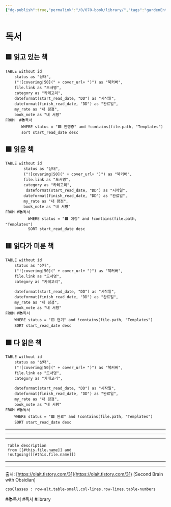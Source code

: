 ```yaml
---
{"dg-publish":true,"permalink":"/0/070-book/library/","tags":"gardenEntry"}
---
```


# 독서 

## 🟦 읽고 있는 책 


```dataview
TABLE without id 
	status as "상태",
	("![coverimg|50](" + cover_url+ ")") as "북커버",
	file.link as "도서명", 
	category as "카테고리", 
	dateformat(start_read_date, "DD") as "시작일", 
	dateformat(finish_read_date, "DD") as "완료일",
	my_rate as "내 평점",
	book_note as "내 서평"
FROM  #📚독서
       WHERE status = "🟦 진행중" and !contains(file.path, "Templates") 
       sort start_read_date desc 
```



## 🟧 읽을 책 

```dataview 
TABLE without id
		status as "상태", 
		("![coverimg|50](" + cover_url+ ")") as "북커버",
		file.link as "도서명",
		category as "카테고리", 
		 dateformat(start_read_date, "DD") as "시작일",
		dateformat(finish_read_date, "DD") as "완료일", 
		my_rate as "내 평점",
		book_note as "내 서평"
FROM #📚독서
          WHERE status = "🟧 예정" and !contains(file.path, "Templates")  
          SORT start_read_date desc 
``` 


## 🟨 읽다가 미룬 책 
```dataview 
TABLE without id 
	status as "상태", 
	("![coverimg|50](" + cover_url+ ")") as "북커버",
	file.link as "도서명", 
	category as "카테고리",
	
	dateformat(start_read_date, "DD") as "시작일", 
	dateformat(finish_read_date, "DD") as "완료일", 
	my_rate as "내 평점",
	book_note as "내 서평"
FROM #📚독서  
	WHERE status = "🟨 연기" and !contains(file.path, "Templates")  
	SORT start_read_date desc
``` 


## 🟩 다 읽은 책
```dataview 
TABLE without id 
	status as "상태", 
	("![coverimg|50](" + cover_url+ ")") as "북커버",
	file.link as "도서명", 
	category as "카테고리",
	
	dateformat(start_read_date, "DD") as "시작일", 
	dateformat(finish_read_date, "DD") as "완료일", 
	my_rate as "내 평점",
	book_note as "내 서평"
FROM #📚독서  
	WHERE status = "🟩 완료" and !contains(file.path, "Templates")  
	SORT start_read_date desc
``` 




------------------------
  -----------------------
--------------------  


```dataview
 Table description
 from [[#this.file.name]] and
 !outgoing([[#this.file.name]])

```

--------------------
--------------------

출처: [https://olait.tistory.com/31](https://olait.tistory.com/31) [Second Brain with Obsidian]


```
cssClasses : row-alt,table-small,col-lines,row-lines,table-numbers
```

#📚독서  #독서  #library